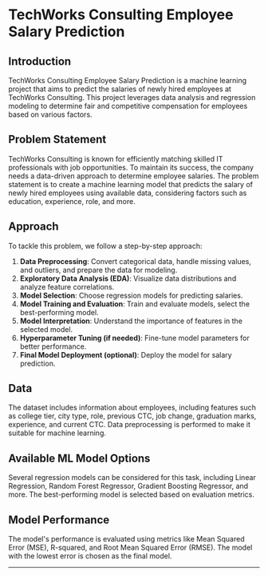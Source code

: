 # TechWorks Consulting Employee Salary Prediction

## Introduction
TechWorks Consulting Employee Salary Prediction is a machine learning project that aims to predict the salaries of newly hired employees at TechWorks Consulting. This project leverages data analysis and regression modeling to determine fair and competitive compensation for employees based on various factors.

## Problem Statement
TechWorks Consulting is known for efficiently matching skilled IT professionals with job opportunities. To maintain its success, the company needs a data-driven approach to determine employee salaries. The problem statement is to create a machine learning model that predicts the salary of newly hired employees using available data, considering factors such as education, experience, role, and more.

## Approach
To tackle this problem, we follow a step-by-step approach:

1. **Data Preprocessing**: Convert categorical data, handle missing values, and outliers, and prepare the data for modeling.
2. **Exploratory Data Analysis (EDA)**: Visualize data distributions and analyze feature correlations.
3. **Model Selection**: Choose regression models for predicting salaries.
4. **Model Training and Evaluation**: Train and evaluate models, select the best-performing model.
5. **Model Interpretation**: Understand the importance of features in the selected model.
6. **Hyperparameter Tuning (if needed)**: Fine-tune model parameters for better performance.
7. **Final Model Deployment (optional)**: Deploy the model for salary prediction.

## Data
The dataset includes information about employees, including features such as college tier, city type, role, previous CTC, job change, graduation marks, experience, and current CTC. Data preprocessing is performed to make it suitable for machine learning.

## Available ML Model Options
Several regression models can be considered for this task, including Linear Regression, Random Forest Regressor, Gradient Boosting Regressor, and more. The best-performing model is selected based on evaluation metrics.

## Model Performance
The model's performance is evaluated using metrics like Mean Squared Error (MSE), R-squared, and Root Mean Squared Error (RMSE). The model with the lowest error is chosen as the final model.

---

